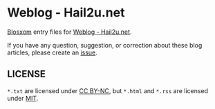 Weblog - Hail2u.net
===================

[Blosxom][1] entry files for [Weblog - Hail2u.net][2].

If you have any question, suggestion, or correction about these blog articles,
please create an [issue][3].


LICENSE
-------

`*.txt` are licensed under [CC BY-NC][4], but `*.html` and `*.rss` are licensed
under [MIT][5].

[1]: http://blosxom.sourceforge.net/
[2]: http://hail2u.net/blog/
[3]: https://github.com/hail2u/hail2u.net-weblog/issues
[4]: http://creativecommons.org/licenses/by-nc/4.0/
[5]: http://hail2u.mit-license.org/2002
